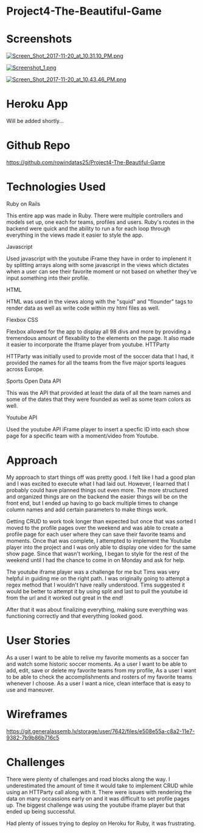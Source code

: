 # Project4-The-Beautiful-Game

# Screenshots

[![Screen_Shot_2017-11-20_at_10.31.10_PM.png](https://s17.postimg.org/qocmp5frj/Screen_Shot_2017-11-20_at_10.31.10_PM.png)](https://postimg.org/image/4p681xyx7/)

[![Screenshot_1.png](https://s17.postimg.org/9b2cabn1b/Screenshot_1.png)](https://postimg.org/image/y4bwaz61n/)

[![Screen_Shot_2017-11-20_at_10.43.46_PM.png](https://s17.postimg.org/a0l4mpaq7/Screen_Shot_2017-11-20_at_10.43.46_PM.png)](https://postimg.org/image/t5odwgpe3/)

# Heroku App
Will be added shortly...

# Github Repo

https://github.com/rowindatas25/Project4-The-Beautiful-Game

# Technologies Used

Ruby on Rails

This entire app was made in Ruby. There were multiple controllers and models set up, one each for teams, profiles and users.
Ruby's routes in the backend were quick and the ability to run a for each loop through everything in the views made it easier to style the app.

Javascript

Used javascript with the youtube iFrame they have in order to implenent it by splitting arrays along with some javascript in the views which dictates when a user can see their favorite moment or not based on whether they've input something into their profile. 

HTML

HTML was used in the views along with the "squid" and "flounder" tags to render data as well as write code within my html files as well.

Flexbox CSS

Flexbox allowed for the app to display all 98 divs and more by providing a tremendous amount of flexability to the elements on the page. It also made it easier to incorporate the Iframe player from youtube.
HTTParty

HTTParty was initially used to provide most of the soccer data that I had, it provided the names for all the teams from the five major sports leagues across Europe.

Sports Open Data API

This was the API that provided at least the data of all the team names and some of the dates that they were founded as well as some team colors as well.

Youtube API

Used the youtube API iFrame player to insert a specfic ID into each show page for a specific team with a moment/video from Youtube.


# Approach
My approach to start things off was pretty good. I felt like I had a good plan and I was excited to execute what I had laid out. However, I learned that I probably could have planned things out even more. The more structured and organized things are on the backend the easier things will be on the front end, but I ended up having to go back multiple times to change column names and add certain parameters to make things work.

Getting CRUD to work took longer than expected but once that was sorted I moved to the profile pages over the weekend and was able to create a profile page for each user where they can save their favorite teams and moments. Once that was complete, I attempted to implement the Youtube player into the project and I was only able to display one video for the same show page. Since that wasn't working, I began to style for the rest of the weekend until I had the chance to come in on Monday and ask for help. 

The youtube iframe player was a challenge for me but Tims was very helpful in guiding me on the right path. I was originally going to attempt a regex method that I wouldn't have really understood. Tims suggested it would be better to attempt it by using split and last to pull the youtube id from the url and it worked out great in the end! 

After that it was about finalizing everything, making sure everything was functioning correctly and that everything looked good.






# User Stories
As a user I want to be able to relive my favorite moments as a soccer fan and watch some historic soccer moments.
As a user I want to be able to add, edit, save or delete my favorite teams from my profile,
As a user I want to be able to check the accomplishments and rosters of my favorite teams whenever I choose.
As a user I want a nice, clean interface that is easy to use and maneuver.

# Wireframes
https://git.generalassemb.ly/storage/user/7642/files/e508e55a-c8a2-11e7-9382-7b9b86b716c5

# Challenges
There were plenty of challenges and road blocks along the way. I underestimated the amount of time it would take to implement CRUD while using an HTTParty call along with it. There were issues with rendering the data on many occassions early on and it was difficult to set profile pages up. The biggest challenge was using the youtube iframe player but that ended up being successful.

Had plenty of issues trying to deploy on Heroku for Ruby, it was frustrating.



